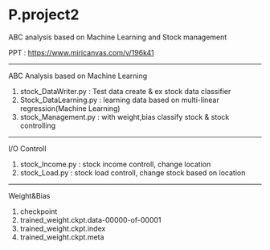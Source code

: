 # P.project2
ABC analysis based on Machine Learning and Stock management

PPT : https://www.miricanvas.com/v/196k41

**********************************************************
ABC Analysis based on Machine Learning
1. stock_DataWriter.py : Test data create & ex stock data classifier
2. Stock_DataLearning.py : learning data based on multi-linear regression(Machine Learning)
3. stock_Management.py : with weight,bias classify stock & stock controlling

**********************************************************
I/O Controll
1. stock_Income.py : stock income controll, change location
2. stock_Load.py : stock load controll, change stock based on location

**********************************************************
Weight&Bias
1. checkpoint
2. trained_weight.ckpt.data-00000-of-00001
3. trained_weight.ckpt.index
4. trained_weight.ckpt.meta
